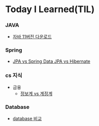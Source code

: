 # Today I Learned(TIL)

### JAVA
- [자바 11버전 다운로드](./java/Install%20Java%2011%20version.md)

### Spring
- [JPA vs Spring Data JPA vs Hibernate](./spring/JPA%20vs%20Spring%20Data%20JPA%20vs%20Hibernate.md)

### cs 지식
- 금융
  - [정보계 vs 계정계](./cs/금융/정보계%20vs%20계정계.md)
### Database
  - [database 비교](./cs/Database/database.md)
